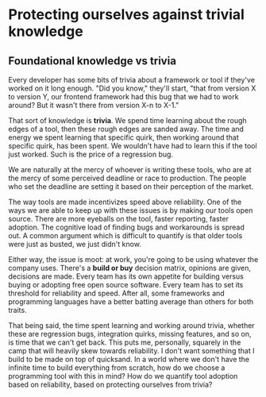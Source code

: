 # Protecting ourselves against trivial knowledge

## Foundational knowledge vs trivia

Every developer has some bits of trivia about a framework or tool if they've worked on it long enough. "Did you know," they'll start, "that from version X to version Y, our frontend framework had this bug that we had to work around? But it wasn't there from version X-n to X-1."

That sort of knowledge is **trivia**. We spend time learning about the rough edges of a tool, then these rough edges are sanded away. The time and energy we spent learning that specific quirk, then working around that specific quirk, has been spent. We wouldn't have had to learn this if the tool just worked. Such is the price of a regression bug.

We are naturally at the mercy of whoever is writing these tools, who are at the mercy of some perceived deadline or race to production. The people who set the deadline are setting it based on their perception of the market.

The way tools are made incentivizes speed above reliability. One of the ways we are able to keep up with these issues is by making our tools open source. There are more eyeballs on the tool, faster reporting, faster adoption. The cognitive load of finding bugs and workarounds is spread out. A common argument which is difficult to quantify is that older tools were just as busted, we just didn't know.

Either way, the issue is moot: at work, you're going to be using whatever the company uses. There's a **build or buy** decision matrix, opinions are given, decisions are made. Every team has its own appetite for building versus buying or adopting free open source software. Every team has to set its threshold for reliability and speed. After all, some frameworks and programming languages have a better batting average than others for both traits.

That being said, the time spent learning and working around trivia, whether these are regression bugs, integration quirks, missing features, and so on, is time that we can't get back. This puts me, personally, squarely in the camp that will heavily skew towards reliability. I don't want something that I build to be made on top of quicksand. In a world where we don't have the infinite time to build everything from scratch, how do we choose a programming tool with this in mind? How do we quantify tool adoption based on reliability, based on protecting ourselves from trivia?

